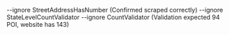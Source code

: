 --ignore StreetAddressHasNumber (Confirmed scraped correctly)
--ignore StateLevelCountValidator --ignore CountValidator (Validation expected 94 POI, website has 143)
